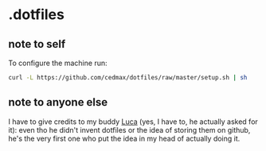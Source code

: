 # .dotfiles

## note to self
To configure the machine run:

```sh
curl -L https://github.com/cedmax/dotfiles/raw/master/setup.sh | sh
```

## note to anyone else
I have to give credits to my buddy [Luca](https://sirlisko.com/blog/dotfiles-one-to-rule-them-all/) (yes, I have to, he actually asked for it): even tho he didn't invent dotfiles or the idea of storing them on github, he's the very first one who put the idea in my head of actually doing it.
